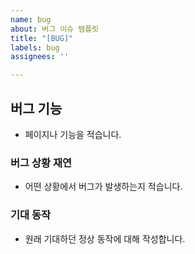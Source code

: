 ```yaml
---
name: bug
about: 버그 이슈 템플릿
title: "[BUG]"
labels: bug
assignees: ''

---
```


## 버그 기능
- 페이지나 기능을 적습니다.

### 버그 상황 재연
- 어떤 상황에서 버그가 발생하는지 적습니다.

### 기대 동작
- 원래 기대하던 정상 동작에 대해 작성합니다.
